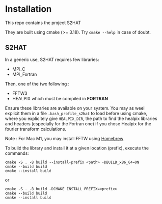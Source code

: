 # Installation

This repo contains the project S2HAT

They are built using cmake (>= 3.18). Try `cmake --help` in case of doubt.

## S2HAT

In a generic use, S2HAT requires few libraries:

- MPI_C
- MPI_Fortran

Then, one of the two following :
- FFTW3
- HEALPIX which must be compiled in **FORTRAN**

Ensure these libraries are available on your system. You may as weel explicit them in a file `.bash_profile_s2hat` to load before using cmake, where you explicitely give `HEALPIX_DIR`, the path to find the healpix libraries and headers (especially for the Fortran one) if you chose Healpix for the fourier transform calculations.

Note :
For Mac M1, you may install FFTW using [Homebrew](https://brew.sh/)

To build the library and install it at a given location (prefix), execute the commands:

```
cmake -S . -B build --install-prefix <path> -DBUILD_x86_64=ON
cmake --build build
cmake --install build
```

or

```
cmake -S . -B build -DCMAKE_INSTALL_PREFIX=<prefix>
cmake --build build
cmake --install build
```
